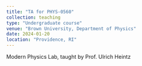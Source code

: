 ```yaml
---
title: "TA for PHYS-0560"
collection: teaching
type: "Undergraduate course"
venue: "Brown University, Department of Physics"
date: 2024-01-20
location: "Providence, RI"
---
```


Modern Physics Lab, taught by Prof. Ulrich Heintz

